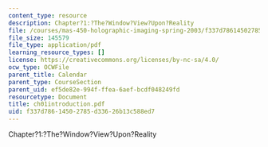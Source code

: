 ```yaml
---
content_type: resource
description: Chapter?1:?The?Window?View?Upon?Reality
file: /courses/mas-450-holographic-imaging-spring-2003/f337d78614502785d33626b13c588ed7_ch01introduction.pdf
file_size: 145579
file_type: application/pdf
learning_resource_types: []
license: https://creativecommons.org/licenses/by-nc-sa/4.0/
ocw_type: OCWFile
parent_title: Calendar
parent_type: CourseSection
parent_uid: ef5de82e-994f-ffea-6aef-bcdf048249fd
resourcetype: Document
title: ch01introduction.pdf
uid: f337d786-1450-2785-d336-26b13c588ed7
---
```

Chapter?1:?The?Window?View?Upon?Reality